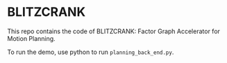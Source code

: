 # BLITZCRANK

This repo contains the code of  BLITZCRANK: Factor Graph Accelerator for Motion Planning.

To run the demo, use python to run `planning_back_end.py`.

